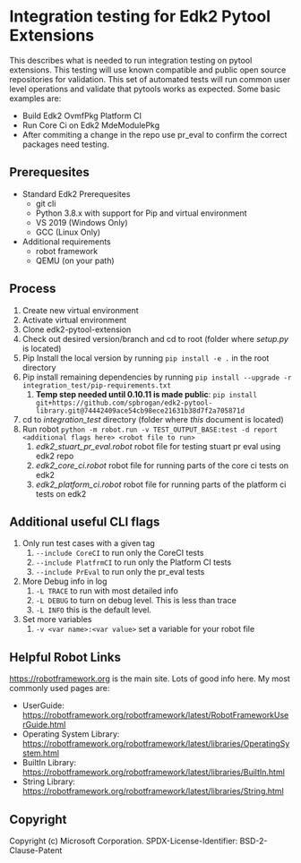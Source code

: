 # Integration testing for Edk2 Pytool Extensions

This describes what is needed to run integration testing on pytool extensions.  This testing will use known compatible and public open source repositories for validation.  This set of automated tests will run common user level operations and validate that pytools works as expected. Some basic examples are:

* Build Edk2 OvmfPkg Platform CI
* Run Core Ci on Edk2 MdeModulePkg
* After commiting a change in the repo use pr_eval to confirm the correct packages need testing.

## Prerequesites

* Standard Edk2 Prerequesites
  * git cli
  * Python 3.8.x with support for Pip and virtual environment
  * VS 2019 (Windows Only)
  * GCC (Linux Only)
* Additional requirements
  * robot framework
  * QEMU (on your path)

## Process

1. Create new virtual environment
2. Activate virtual environment
3. Clone edk2-pytool-extension
4. Check out desired version/branch and cd to root (folder where *setup.py* is located)
5. Pip Install the local version by running `pip install -e .` in the root directory
6. Pip install remaining dependencies by running `pip install --upgrade -r integration_test/pip-requirements.txt`
   1. **Temp step needed until 0.10.11 is made public**:
      `pip install git+https://github.com/spbrogan/edk2-pytool-library.git@74442409ace54cb98ece21631b38d7f2a705871d`
7. cd to *integration_test* directory (folder where *this* document is located)
8. Run robot `python -m robot.run -v TEST_OUTPUT_BASE:test -d report <additional flags here> <robot file to run>`
   1. *edk2_stuart_pr_eval.robot* robot file for testing stuart pr eval using edk2 repo
   2. *edk2_core_ci.robot* robot file for running parts of the core ci tests on edk2
   3. *edk2_platform_ci.robot* robot file for running parts of the platform ci tests on edk2

## Additional useful CLI flags

1. Only run test cases with a given tag
   1. `--include CoreCI` to run only the CoreCI tests
   2. `--include PlatfrmCI` to run only the Platform CI tests
   3. `--include PrEval` to run only the pr_eval tests
2. More Debug info in log
   1. `-L TRACE` to run with most detailed info
   2. `-L DEBUG` to turn on debug level.  This is less than trace
   3. `-L INFO` this is the default level.
3. Set more variables
   1. `-v <var name>:<var value>` set a variable for your robot file

## Helpful Robot Links

https://robotframework.org is the main site.  Lots of good info here.  My most commonly used pages are:
  * UserGuide: https://robotframework.org/robotframework/latest/RobotFrameworkUserGuide.html
  * Operating System Library: https://robotframework.org/robotframework/latest/libraries/OperatingSystem.html
  * BuiltIn Library: https://robotframework.org/robotframework/latest/libraries/BuiltIn.html
  * String Library: https://robotframework.org/robotframework/latest/libraries/String.html

## Copyright

Copyright (c) Microsoft Corporation.
SPDX-License-Identifier: BSD-2-Clause-Patent